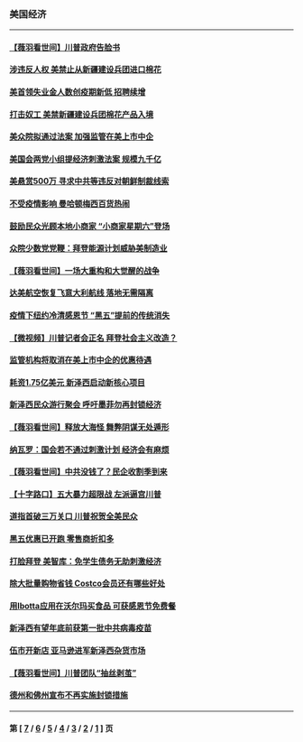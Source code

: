 ### 美国经济
---
#### [【薇羽看世间】川普政府告脸书](../../pages/ncid1078158/n12596480.md) 
#### [涉违反人权 美禁止从新疆建设兵团进口棉花](../../pages/ncid1078158/n12595741.md) 
#### [美首领失业金人数创疫期新低 招聘续增](../../pages/ncid1078158/n12594047.md) 
#### [打击奴工 美禁新疆建设兵团棉花产品入境](../../pages/ncid1078158/n12594034.md) 
#### [美众院拟通过法案 加强监管在美上市中企](../../pages/ncid1078158/n12591263.md) 
#### [美国会两党小组提经济刺激法案 规模九千亿](../../pages/ncid1078158/n12588476.md) 
#### [美悬赏500万 寻求中共等违反对朝鲜制裁线索](../../pages/ncid1078158/n12588533.md) 
#### [不受疫情影响 曼哈顿梅西百货热闹](../../pages/ncid1078158/n12581164.md) 
#### [鼓励民众光顾本地小商家 “小商家星期六”登场](../../pages/ncid1078158/n12581109.md) 
#### [众院少数党党鞭：拜登能源计划威胁美制造业](../../pages/ncid1078158/n12580867.md) 
#### [【薇羽看世间】一场大重构和大觉醒的战争](../../pages/ncid1078158/n12580108.md) 
#### [达美航空恢复飞意大利航线 落地无需隔离](../../pages/ncid1078158/n12579884.md) 
#### [疫情下纽约冷清感恩节 “黑五”提前的传统消失](../../pages/ncid1078158/n12578751.md) 
#### [【微视频】川普记者会正名 拜登社会主义改造？](../../pages/ncid1078158/n12578627.md) 
#### [监管机构将取消在美上市中企的优惠待遇](../../pages/ncid1078158/n12578381.md) 
#### [耗资1.75亿美元 新泽西启动新核心项目](../../pages/ncid1078158/n12578092.md) 
#### [新泽西民众游行聚会 呼吁墨菲勿再封锁经济](../../pages/ncid1078158/n12578025.md) 
#### [【薇羽看世间】释放大海怪 舞弊阴谋无处遁形](../../pages/ncid1078158/n12577819.md) 
#### [纳瓦罗：国会若不通过刺激计划 经济会有麻烦](../../pages/ncid1078158/n12575531.md) 
#### [【薇羽看世间】中共没钱了？民企收割季到来](../../pages/ncid1078158/n12575170.md) 
#### [【十字路口】五大暴力超限战 左派逼宫川普](../../pages/ncid1078158/n12573468.md) 
#### [道指首破三万关口 川普祝贺全美民众](../../pages/ncid1078158/n12572495.md) 
#### [黑五优惠已开跑 零售商折扣多](../../pages/ncid1078158/n12570906.md) 
#### [打脸拜登 美智库：免学生债务无助刺激经济](../../pages/ncid1078158/n12570134.md) 
#### [除大批量购物省钱 Costco会员还有哪些好处](../../pages/ncid1078158/n12566379.md) 
#### [用Ibotta应用在沃尔玛买食品 可获感恩节免费餐](../../pages/ncid1078158/n12563853.md) 
#### [新泽西有望年底前获第一批中共病毒疫苗](../../pages/ncid1078158/n12562057.md) 
#### [伍市开新店 亚马逊进军新泽西杂货市场](../../pages/ncid1078158/n12562018.md) 
#### [【薇羽看世间】川普团队“抽丝剥茧”](../../pages/ncid1078158/n12561563.md) 
#### [德州和佛州宣布不再实施封锁措施](../../pages/ncid1078158/n12561616.md) 

---
#### 第 [ [7](./7.md) / [6](./6.md) / [5](./5.md) / [4](./4.md) / [3](./3.md) / [2](./2.md) / [1](./1.md) ] 页
